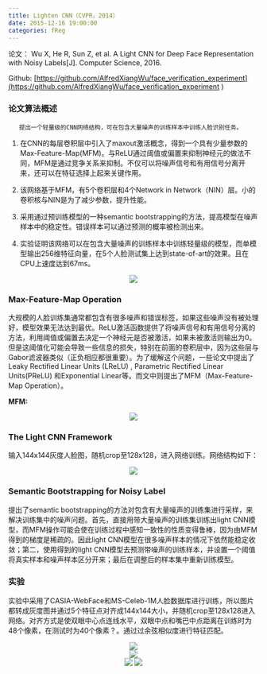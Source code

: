 ```yaml
---
title: Lighten CNN（CVPR，2014）
date: 2015-12-16 19:00:00
categories: fReg
---
```


<script type="text/javascript" src="http://cdn.mathjax.org/mathjax/latest/MathJax.js?config=default"></script>

论文： Wu X, He R, Sun Z, et al. A Light CNN for Deep Face Representation with Noisy Labels[J]. Computer Science, 2016.

Github: [https://github.com/AlfredXiangWu/face_verification_experiment](https://github.com/AlfredXiangWu/face_verification_experiment )

### 论文算法概述

       提出一个轻量级的CNN网络结构，可在包含大量噪声的训练样本中训练人脸识别任务。
	   
1. 在CNN的每层卷积层中引入了maxout激活概念，得到一个具有少量参数的Max-Feature-Map(MFM)。与ReLU通过阈值或偏置来抑制神经元的做法不同，MFM是通过竞争关系来抑制。不仅可以将噪声信号和有用信号分离开来，还可以在特征选择上起来关键作用。

2. 该网络基于MFM，有5个卷积层和4个Network in Network（NIN）层。小的卷积核与NIN是为了减少参数，提升性能。

3. 采用通过预训练模型的一种semantic bootstrapping的方法，提高模型在噪声样本中的稳定性。错误样本可以通过预测的概率被检测出来。

4. 实验证明该网络可以在包含大量噪声的训练样本中训练轻量级的模型，而单模型输出256维特征向量，在5个人脸测试集上达到state-of-art的效果。且在CPU上速度达到67ms。

<center><img src="{{ site.baseurl }}/images/pdReg/lightencnn1.png"></center>

### Max-Feature-Map Operation

   大规模的人脸训练集通常都包含有很多噪声和错误标签，如果这些噪声没有被处理好，模型效果无法达到最优。ReLU激活函数提供了将噪声信号和有用信号分离的方法，利用阈值或偏置去决定一个神经元是否被激活，如果未被激活则输出为0。但是这阈值化可能会导致一些信息的损失，特别在前面的卷积层中，因为这些层与Gabor滤波器类似（正负相应都很重要）。为了缓解这个问题，一些论文中提出了Leaky Rectified Linear Units (LReLU) , Parametric Rectified Linear Units(PReLU) 和Exponential Linear等。而文中则提出了MFM（Max-Feature-Map Operation）。

   <strong>MFM:</strong>
   
<center><img src="{{ site.baseurl }}/images/pdReg/lightencnn2.png"></center>

### The Light CNN Framework

   输入144x144灰度人脸图，随机crop至128x128，进入网络训练。网络结构如下：
   
<center><img src="{{ site.baseurl }}/images/pdReg/lightencnn3.png"></center>

### Semantic Bootstrapping for Noisy Label

   提出了semantic bootstrapping的方法对包含有大量噪声的训练集进行采样，来解决训练集中的噪声问题。首先，直接用带大量噪声的训练集训练出light CNN模型，而MFM操作可能会使在训练过程中感知一致性的性质变得鲁棒，因为由MFM得到的梯度是稀疏的。因此light CNN模型在很多噪声样本的情况下依然能稳定收敛；第二，使用得到的light CNN模型去预测带噪声的训练样本，并设置一个阈值将真实样本和噪声样本区分开来；最后在调整后的样本集中重新训练模型。
  
### 实验

   实验中采用了CASIA-WebFace和MS-Celeb-1M人脸数据库进行训练，所以图片都转成灰度图并通过5个特征点对齐成144x144大小，并随机crop至128x128进入网络。对齐方式是使双眼中心点连线水平，双眼中点和嘴巴中点距离在训练时为48个像素，在测试时为40个像素？。通过过余弦相似度进行特征匹配。
   
   <center><img src="{{ site.baseurl }}/images/pdReg/lightencnn4.png"></center>
   
   <center><img src="{{ site.baseurl }}/images/pdReg/lightencnn5.png"></center>

   <center><img src="{{ site.baseurl }}/images/pdReg/lightencnn6.png"> <img src="{{ site.baseurl }}/images/pdReg/lightencnn7.png"></center>